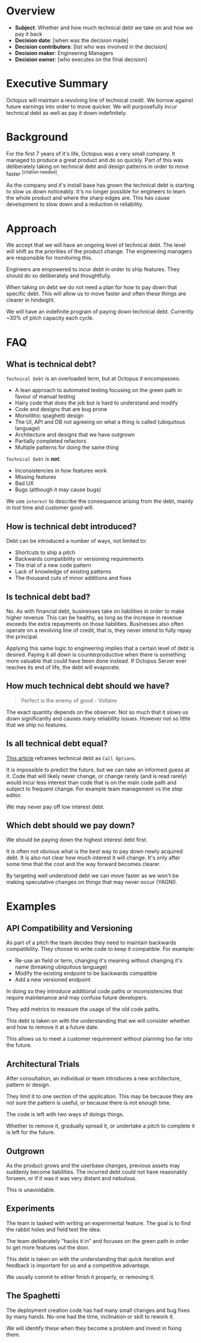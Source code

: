 # Overview

- **Subject**: Whether and how much technical debt we take on and how we pay it back
- **Decision date**: [when was the decision made]
- **Decision contributors**: [list who was involved in the decision]
- **Decision maker**: Engineering Managers
- **Decision owner**: [who executes on the final decision]

# Executive Summary

Octopus will maintain a revolving line of technical credit. We borrow against future earnings into order to move quicker. We will purposefully incur technical debt as well as pay it down indefinitely. 

# Background

For the first 7 years of it's life, Octopus was a very small company. It managed to produce a great product and do so quickly. Part of this was deliberately taking on technical debt 
and design patterns in order to move faster <sup>[citation needed]</sup>. 

As the company and it's install base has grown the technical debt is starting to slow us down noticeably. It's no longer possible for engineers to learn the whole product and where the sharp edges are. This has cause development to slow down and a reduction in reliability.

# Approach

We accept that we will have an ongoing level of technical debt. The level will shift as the priorities of the product change. The engineering managers are responsible for monitoring this.

Engineers are empowered to incur debt in order to ship features. They should do so deliberately and thoughtfully.

When taking on debt we do not need a plan for how to pay down that specific debt. This will allow us to move faster and often these things are clearer in hindsight.

We will have an indefinite program of paying down technical debt. Currently ~30% of pitch capacity each cycle.

# FAQ

## What is technical debt?

`Technical Debt` is an overloaded term, but at Octopus it encompasses:
- A lean approach to automated testing focusing on the green path in favour of manual testing
- Hairy code that does the job but is hard to understand and modify
- Code and designs that are bug prone
- Monolithic spaghetti design
- The UI, API and DB not agreeing on what a thing is called (ubiquitous language)
- Architecture and designs that we have outgrown
- Partially completed refactors
- Multiple patterns for doing the same thing

`Technical Debt` is **not**:
- Inconsistencies in how features work
- Missing features
- Bad UX
- Bugs (although it may cause bugs)

We use `interest` to describe the consequence arising from the debt, mainly in lost time and customer good will.

## How is technical debt introduced?

Debt can be introduced a number of ways, not limited to:
- Shortcuts to ship a pitch
- Backwards compatibility or versioning requirements
- The trial of a new code pattern
- Lack of knowledge of existing patterns
- The thousand cuts of minor additions and fixes

## Is technical debt bad?

No. As with financial debt, businesses take on liabilities in order to make higher revenue. This can be healthy, as long as the increase in revenue exceeds the extra repayments on those liabilities. Businesses also often operate on a revolving line of credit, that is, they never intend to fully repay the principal.

Applying this same logic to engineering implies that a certain level of debt is desired. Paying it all down is counterproductive when there is something more valuable that could have been done instead. If Octopus Server ever reaches its end of life, the debt will evaporate.

## How much technical debt should we have?

> Perfect is the enemy of good - Voltaire

The exact quantity depends on the observer. Not so much that it slows us down significantly and causes many reliability issues. However not so little that we ship no features.

## Is all technical debt equal?

[This article](https://digitalassetmanagementnews.org/opinion/the-technical-debt-metaphor-a-better-alternative/) reframes technical debt as `Call Options`.

It is impossible to predict the future, but we can take an informed guess at it. Code that will likely never change, or change rarely (and is read rarely) would incur less interest than code that is on the main code path and subject to frequent change. For example team management vs the step editor. 

We may never pay off low interest debt.

## Which debt should we pay down?

We should be paying down the highest interest debt first. 

It is often not obvious what is the best way to pay down newly acquired debt. It is also not clear how much interest it will change. It's only after some time that the cost and the way forward becomes clearer.

By targeting well understood debt we can move faster as we won't be making speculative changes on things that may never occur (YAGNI).

# Examples

## API Compatibility and Versioning

As part of a pitch the team decides they need to maintain backwards compatibility. They choose to write code to keep it compatible. For example:
- Re-use an field or term, changing it's meaning without changing it's name (breaking ubiquitous language)
- Modify the existing endpoint to be backwards compatible
- Add a new versioned endpoint

In doing so they introduce additional code paths or inconsistencies that require maintenance and may confuse future developers.

They add metrics to measure the usage of the old code paths.

This debt is taken on with the understanding that we will consider whether and how to remove it at a future date.

This allows us to meet a customer requirement without planning too far into the future. 

## Architectural Trials

After consultation, an individual or team introduces a new architecture, pattern or design. 

They limit it to one section of the application. This may be because they are not sure the pattern is useful, or because there is not enough time.

The code is left with two ways of doings things.

Whether to remove it, gradually spread it, or undertake a pitch to complete it is left for the future.

## Outgrown

As the product grows and the userbase changes, previous assets may suddenly become liabilities. The incurred debt could not have reasonably forseen, or if it was it was very distant and nebulous. 

This is unavoidable.

## Experiments

The team is tasked with writing an experimental feature. The goal is to find the rabbit holes and field test the idea. 

The team deliberately "hacks it in" and focuses on the green path in order to get more features out the door.

This debt is taken on with the understanding that quick iteration and feedback is important for us and a competitive advantage.

We usually commit to either finish it properly, or removing it.

## The Spaghetti

The deployment creation code has had many small changes and bug fixes by many hands. No-one had the time, inclination or skill to rework it.

We will identify these when they become a problem and invest in fixing them.
